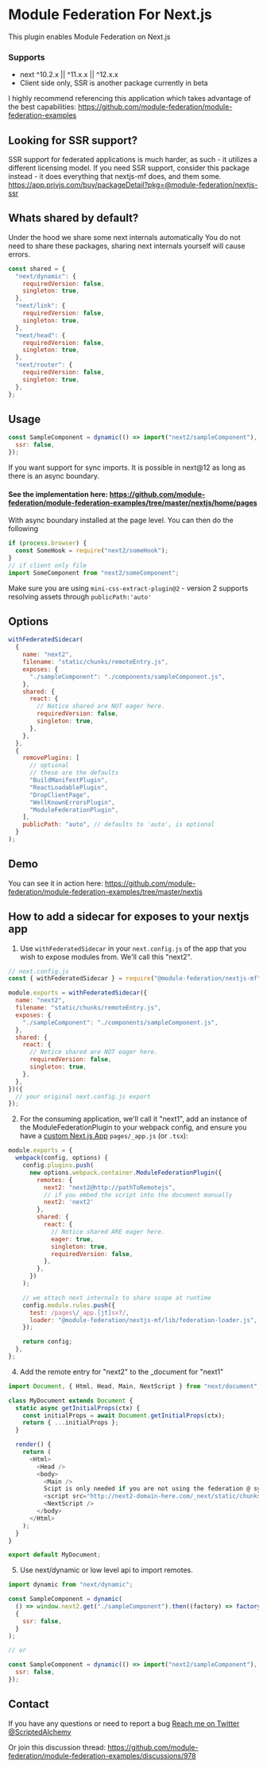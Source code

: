 # Module Federation For Next.js

This plugin enables Module Federation on Next.js

### Supports

- next ^10.2.x || ^11.x.x || ^12.x.x
- Client side only, SSR is another package currently in beta

I highly recommend referencing this application which takes advantage of the best capabilities:
https://github.com/module-federation/module-federation-examples

## Looking for SSR support?
SSR support for federated applications is much harder, as such - it utilizes a different licensing model.
If you need SSR support, consider this package instead - it does everything that nextjs-mf does, and them some.
https://app.privjs.com/buy/packageDetail?pkg=@module-federation/nextjs-ssr

## Whats shared by default?

Under the hood we share some next internals automatically
You do not need to share these packages, sharing next internals yourself will cause errors.

```js
const shared = {
  "next/dynamic": {
    requiredVersion: false,
    singleton: true,
  },
  "next/link": {
    requiredVersion: false,
    singleton: true,
  },
  "next/head": {
    requiredVersion: false,
    singleton: true,
  },
  "next/router": {
    requiredVersion: false,
    singleton: true,
  },
};
```

## Usage

```js
const SampleComponent = dynamic(() => import("next2/sampleComponent"), {
  ssr: false,
});
```

If you want support for sync imports. It is possible in next@12 as long as there is an async boundary.
#### See the implementation here: https://github.com/module-federation/module-federation-examples/tree/master/nextjs/home/pages

With async boundary installed at the page level. You can then do the following

```js
if (process.browser) {
  const SomeHook = require("next2/someHook");
}
// if client only file
import SomeComponent from "next2/someComponent";
```

Make sure you are using `mini-css-extract-plugin@2` - version 2 supports resolving assets through `publicPath:'auto'`

## Options

```js
withFederatedSidecar(
  {
    name: "next2",
    filename: "static/chunks/remoteEntry.js",
    exposes: {
      "./sampleComponent": "./components/sampleComponent.js",
    },
    shared: {
      react: {
        // Notice shared are NOT eager here.
        requiredVersion: false,
        singleton: true,
      },
    },
  },
  {
    removePlugins: [
      // optional
      // these are the defaults
      "BuildManifestPlugin",
      "ReactLoadablePlugin",
      "DropClientPage",
      "WellKnownErrorsPlugin",
      "ModuleFederationPlugin",
    ],
    publicPath: "auto", // defaults to 'auto', is optional
  }
);
```

## Demo

You can see it in action here: https://github.com/module-federation/module-federation-examples/tree/master/nextjs

## How to add a sidecar for exposes to your nextjs app

1. Use `withFederatedSidecar` in your `next.config.js` of the app that you wish to expose modules from. We'll call this "next2".

```js
// next.config.js
const { withFederatedSidecar } = require("@module-federation/nextjs-mf");

module.exports = withFederatedSidecar({
  name: "next2",
  filename: "static/chunks/remoteEntry.js",
  exposes: {
    "./sampleComponent": "./components/sampleComponent.js",
  },
  shared: {
    react: {
      // Notice shared are NOT eager here.
      requiredVersion: false,
      singleton: true,
    },
  },
})({
  // your original next.config.js export
});
```

2. For the consuming application, we'll call it "next1", add an instance of the ModuleFederationPlugin to your webpack config, and ensure you have a [custom Next.js App](https://nextjs.org/docs/advanced-features/custom-app) `pages/_app.js` (or `.tsx`):

```js
module.exports = {
  webpack(config, options) {
    config.plugins.push(
      new options.webpack.container.ModuleFederationPlugin({
        remotes: {
          next2: "next2@http://pathToRemotejs",
          // if you embed the script into the document manually
          next2: 'next2'
        },
        shared: {
          react: {
            // Notice shared ARE eager here.
            eager: true,
            singleton: true,
            requiredVersion: false,
          },
        },
      })
    );

    // we attach next internals to share scope at runtime
    config.module.rules.push({
      test: /pages\/_app.[jt]sx?/,
      loader: "@module-federation/nextjs-mf/lib/federation-loader.js",
    });

    return config;
  },
};
```

4. Add the remote entry for "next2" to the \_document for "next1"

```js
import Document, { Html, Head, Main, NextScript } from "next/document";

class MyDocument extends Document {
  static async getInitialProps(ctx) {
    const initialProps = await Document.getInitialProps(ctx);
    return { ...initialProps };
  }

  render() {
    return (
      <Html>
        <Head />
        <body>
          <Main />
          Scipt is only needed if you are not using the federation @ syntax when setting your remotes. 
          <script src="http://next2-domain-here.com/_next/static/chunks/remoteEntry.js" />
          <NextScript />
        </body>
      </Html>
    );
  }
}

export default MyDocument;
```

5. Use next/dynamic or low level api to import remotes.

```js
import dynamic from "next/dynamic";

const SampleComponent = dynamic(
  () => window.next2.get("./sampleComponent").then((factory) => factory()),
  {
    ssr: false,
  }
);

// or

const SampleComponent = dynamic(() => import("next2/sampleComponent"), {
  ssr: false,
});
```

## Contact

If you have any questions or need to report a bug
<a href="https://twitter.com/ScriptedAlchemy"> Reach me on Twitter @ScriptedAlchemy</a>

Or join this discussion thread: https://github.com/module-federation/module-federation-examples/discussions/978
